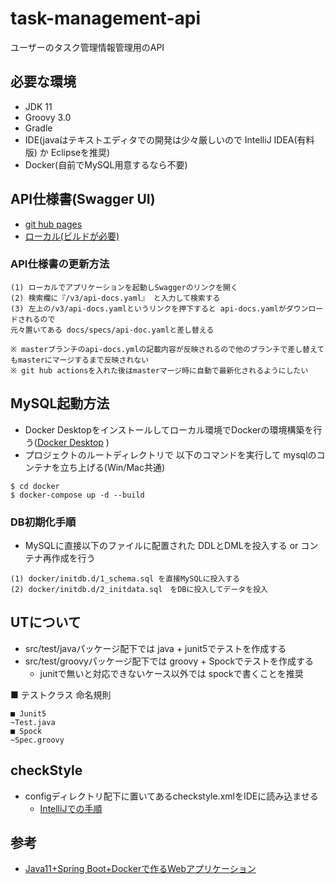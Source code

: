 # task-management-api

ユーザーのタスク管理情報管理用のAPI

## 必要な環境

- JDK 11
- Groovy 3.0
- Gradle
- IDE(javaはテキストエディタでの開発は少々厳しいので IntelliJ IDEA(有料版) か Eclipseを推奨)
- Docker(自前でMySQL用意するなら不要)

## API仕様書(Swagger UI)

- [git hub pages](https://dev-fjk.github.io/task-management-api/)
- [ローカル(ビルドが必要)](http://localhost:8080/swagger-ui/index.html)

### API仕様書の更新方法

~~~
(1) ローカルでアプリケーションを起動しSwaggerのリンクを開く
(2) 検索欄に『/v3/api-docs.yaml』 と入力して検索する
(3) 左上の/v3/api-docs.yamlというリンクを押下すると api-docs.yamlがダウンロードされるので 
元々置いてある docs/specs/api-doc.yamlと差し替える

※ masterブランチのapi-docs.ymlの記載内容が反映されるので他のブランチで差し替えてもmasterにマージするまで反映されない
※ git hub actionsを入れた後はmasterマージ時に自動で最新化されるようにしたい
~~~

## MySQL起動方法

- Docker Desktopをインストールしてローカル環境でDockerの環境構築を行う([Docker Desktop](https://www.docker.com/products/docker-desktop) )
- プロジェクトのルートディレクトリで 以下のコマンドを実行して mysqlのコンテナを立ち上げる(Win/Mac共通)

~~~
$ cd docker
$ docker-compose up -d --build
~~~

### DB初期化手順

- MySQLに直接以下のファイルに配置された DDLとDMLを投入する or コンテナ再作成を行う

~~~
(1) docker/initdb.d/1_schema.sql を直接MySQLに投入する
(2) docker/initdb.d/2_initdata.sql　をDBに投入してデータを投入
~~~

## UTについて
- src/test/javaパッケージ配下では java + junit5でテストを作成する
- src/test/groovyパッケージ配下では groovy + Spockでテストを作成する
    - junitで無いと対応できないケース以外では spockで書くことを推奨
    
■ テストクラス 命名規則
~~~
■ Junit5
~Test.java
■ Spock
~Spec.groovy
~~~

## checkStyle

- configディレクトリ配下に置いてあるcheckstyle.xmlをIDEに読み込ませる
    - [IntelliJでの手順](https://qiita.com/kent-hamaguchi/items/f4d2a5594c3c4d3195ab)

## 参考

- [Java11+Spring Boot+Dockerで作るWebアプリケーション](https://blog.mmmcorp.co.jp/blog/2019/01/19/java11_springboot_docker/)
